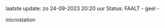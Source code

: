 laatste update: 
zo 24-09-2023 20:20   uur 
Status: FAALT - geel - 
<div class="service Y">microstation</div>